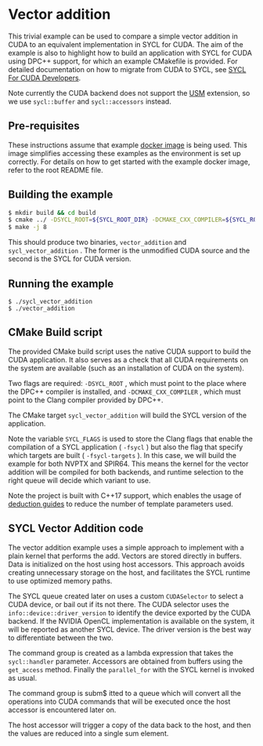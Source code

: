 Vector addition
===============================

This trivial example can be used to compare a simple vector addition in CUDA to
an equivalent implementation in SYCL for CUDA. The aim of the example is also 
to highlight how to build an application with SYCL for CUDA using DPC++ support, 
for which an example CMakefile is provided. For detailed documentation on how to
migrate from CUDA to SYCL, see [SYCL For CUDA Developers](https://developer.codeplay.com/products/computecpp/ce/guides/sycl-for-cuda-developers).

Note currently the CUDA backend does not support the [USM](https://github.com/intel/llvm/blob/sycl/sycl/doc/extensions/USM/USM.adoc) extension, so we use
`sycl::buffer` and `sycl::accessors` instead.

Pre-requisites
---------------

These instructions assume that example [docker image](https://hub.docker.com/r/ruyman/dpcpp_cuda_examples/dockerfile) is being used. This image 
simplifies accessing these examples as the environment is set up correctly.
For details on how to get started with the example docker image, refer to the 
root README file.

Building the example
---------------------

``` sh
$ mkdir build && cd build
$ cmake ../ -DSYCL_ROOT=${SYCL_ROOT_DIR} -DCMAKE_CXX_COMPILER=${SYCL_ROOT_DIR}/bin/clang++
$ make -j 8
```

This should produce two binaries, `vector_addition` and `sycl_vector_addition` .
The former is the unmodified CUDA source and the second is the SYCL for CUDA
version.

Running the example
--------------------

``` 
$ ./sycl_vector_addition
$ ./vector_addition
```

CMake Build script
------------------------

The provided CMake build script uses the native CUDA support to build the
CUDA application. It also serves as a check that all CUDA requirements
on the system are available (such as an installation of CUDA on the system).

Two flags are required: `-DSYCL_ROOT` , which must point to the place where the
DPC++ compiler is installed, and `-DCMAKE_CXX_COMPILER` , which must point to
the Clang compiler provided by DPC++. 

The CMake target `sycl_vector_addition` will build the SYCL version of
the application.

Note the variable `SYCL_FLAGS` is used to store the Clang flags that enable
the compilation of a SYCL application ( `-fsycl` ) but also the flag that specify
which targets are built ( `-fsycl-targets` ). In this case, we will build the example 
for both NVPTX and SPIR64. This means the kernel for the vector addition will be 
compiled for both backends, and runtime selection to the right queue will 
decide which variant to use.

Note the project is built with C++17 support, which enables the usage of
[deduction guides](https://github.com/intel/llvm/blob/sycl/sycl/doc/extensions/deduction_guides/SYCL_INTEL_deduction_guides.asciidoc) to reduce the number of template parameters used.

SYCL Vector Addition code
--------------------------

The vector addition example uses a simple approach to implement with a plain
kernel that performs the add. Vectors are stored directly in buffers. Data is
initialized on the host using host accessors. This approach avoids creating
unnecessary storage on the host, and facilitates the SYCL runtime to use
optimized memory paths.

The SYCL queue created later on uses a custom `CUDASelector` to select a CUDA
device, or bail out if its not there. The CUDA selector uses the
`info::device::driver_version` to identify the device exported by the CUDA
backend. If the NVIDIA OpenCL implementation is available on the system, it
will be reported as another SYCL device. The driver version is the best way to
differentiate between the two.

The command group is created as a lambda expression that takes the 
`sycl::handler` parameter. Accessors are obtained from buffers using the
`get_access` method. Finally the `parallel_for` with the SYCL kernel is invoked
as usual.

The command group is subm$ itted to a queue which will convert all the operations
into CUDA commands that will be executed once the host accessor is encountered
later on.

The host accessor will trigger a copy of the data back to the host, and then
the values are reduced into a single sum element.
